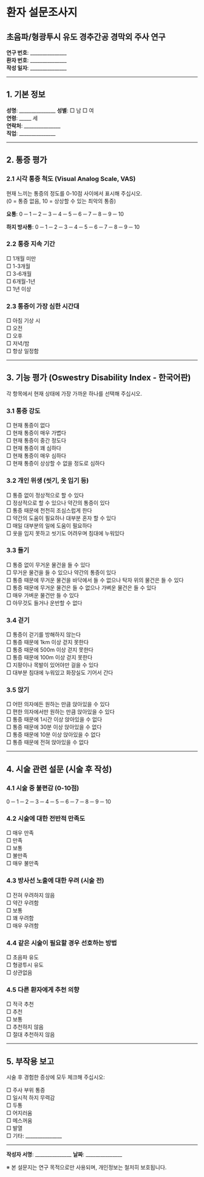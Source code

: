# 환자 설문조사지
## 초음파/형광투시 유도 경추간공 경막외 주사 연구

**연구 번호**: _______________  
**환자 번호**: _______________  
**작성 일자**: _______________

---

## 1. 기본 정보

**성명**: _______________ **성별**: □ 남 □ 여  
**연령**: _____ 세  
**연락처**: _______________  
**직업**: _______________

---

## 2. 통증 평가

### 2.1 시각 통증 척도 (Visual Analog Scale, VAS)
현재 느끼는 통증의 정도를 0-10점 사이에서 표시해 주십시오.  
(0 = 통증 없음, 10 = 상상할 수 있는 최악의 통증)

**요통**: 0 ─ 1 ─ 2 ─ 3 ─ 4 ─ 5 ─ 6 ─ 7 ─ 8 ─ 9 ─ 10

**하지 방사통**: 0 ─ 1 ─ 2 ─ 3 ─ 4 ─ 5 ─ 6 ─ 7 ─ 8 ─ 9 ─ 10

### 2.2 통증 지속 기간
□ 1개월 미만  
□ 1-3개월  
□ 3-6개월  
□ 6개월-1년  
□ 1년 이상

### 2.3 통증이 가장 심한 시간대
□ 아침 기상 시  
□ 오전  
□ 오후  
□ 저녁/밤  
□ 항상 일정함

---

## 3. 기능 평가 (Oswestry Disability Index - 한국어판)

각 항목에서 현재 상태에 가장 가까운 하나를 선택해 주십시오.

### 3.1 통증 강도
□ 현재 통증이 없다  
□ 현재 통증이 매우 가볍다  
□ 현재 통증이 중간 정도다  
□ 현재 통증이 꽤 심하다  
□ 현재 통증이 매우 심하다  
□ 현재 통증이 상상할 수 없을 정도로 심하다

### 3.2 개인 위생 (씻기, 옷 입기 등)
□ 통증 없이 정상적으로 할 수 있다  
□ 정상적으로 할 수 있으나 약간의 통증이 있다  
□ 통증 때문에 천천히 조심스럽게 한다  
□ 약간의 도움이 필요하나 대부분 혼자 할 수 있다  
□ 매일 대부분의 일에 도움이 필요하다  
□ 옷을 입지 못하고 씻기도 어려우며 침대에 누워있다

### 3.3 들기
□ 통증 없이 무거운 물건을 들 수 있다  
□ 무거운 물건을 들 수 있으나 약간의 통증이 있다  
□ 통증 때문에 무거운 물건을 바닥에서 들 수 없으나 탁자 위의 물건은 들 수 있다  
□ 통증 때문에 무거운 물건은 들 수 없으나 가벼운 물건은 들 수 있다  
□ 매우 가벼운 물건만 들 수 있다  
□ 아무것도 들거나 운반할 수 없다

### 3.4 걷기
□ 통증이 걷기를 방해하지 않는다  
□ 통증 때문에 1km 이상 걷지 못한다  
□ 통증 때문에 500m 이상 걷지 못한다  
□ 통증 때문에 100m 이상 걷지 못한다  
□ 지팡이나 목발이 있어야만 걸을 수 있다  
□ 대부분 침대에 누워있고 화장실도 기어서 간다

### 3.5 앉기
□ 어떤 의자에든 원하는 만큼 앉아있을 수 있다  
□ 편한 의자에서만 원하는 만큼 앉아있을 수 있다  
□ 통증 때문에 1시간 이상 앉아있을 수 없다  
□ 통증 때문에 30분 이상 앉아있을 수 없다  
□ 통증 때문에 10분 이상 앉아있을 수 없다  
□ 통증 때문에 전혀 앉아있을 수 없다

---

## 4. 시술 관련 설문 (시술 후 작성)

### 4.1 시술 중 불편감 (0-10점)
0 ─ 1 ─ 2 ─ 3 ─ 4 ─ 5 ─ 6 ─ 7 ─ 8 ─ 9 ─ 10

### 4.2 시술에 대한 전반적 만족도
□ 매우 만족  
□ 만족  
□ 보통  
□ 불만족  
□ 매우 불만족

### 4.3 방사선 노출에 대한 우려 (시술 전)
□ 전혀 우려하지 않음  
□ 약간 우려함  
□ 보통  
□ 꽤 우려함  
□ 매우 우려함

### 4.4 같은 시술이 필요할 경우 선호하는 방법
□ 초음파 유도  
□ 형광투시 유도  
□ 상관없음

### 4.5 다른 환자에게 추천 의향
□ 적극 추천  
□ 추천  
□ 보통  
□ 추천하지 않음  
□ 절대 추천하지 않음

---

## 5. 부작용 보고

시술 후 경험한 증상에 모두 체크해 주십시오:

□ 주사 부위 통증  
□ 일시적 하지 무력감  
□ 두통  
□ 어지러움  
□ 메스꺼움  
□ 발열  
□ 기타: _______________

---

**작성자 서명**: _______________ **날짜**: _______________

※ 본 설문지는 연구 목적으로만 사용되며, 개인정보는 철저히 보호됩니다.